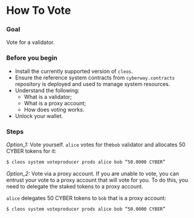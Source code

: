 # How To Vote

### Goal
Vote for a validator.

### Before you begin
  * Install the currently supported version of `cleos`.
  * Ensure the reference system contracts from `cyberway.contracts` repository is deployed and used to manage system resources.
  * Understand the following:
    * What is a validator;
    * What is a proxy account;
    * How does voting works.
  * Unlock your wallet.

### Steps
*Option_1:* Vote yourself.
`alice` votes for the`bob` validator and allocates 50 CYBER tokens for it:
```sh
$ cleos system voteproducer prods alice bob “50.0000 CYBER”
```

*Option_2:* Vote via a proxy account.
If you are unable to vote, you can entrust your vote to a proxy account that will vote for you. To do this, you need to delegate the staked tokens to a proxy account.  

`alice` delegates  50 CYBER tokens to `bob` that is a proxy account:
```sh
$ cleos system voteproducer prods alice bob “50.0000 CYBER”
```